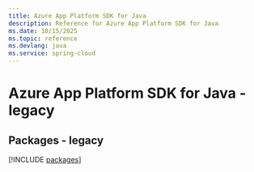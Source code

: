 ```yaml
---
title: Azure App Platform SDK for Java
description: Reference for Azure App Platform SDK for Java
ms.date: 10/15/2025
ms.topic: reference
ms.devlang: java
ms.service: spring-cloud
---
```

# Azure App Platform SDK for Java - legacy
## Packages - legacy
[!INCLUDE [packages](app-platform-index.md)]